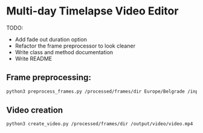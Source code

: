 # Multi-day Timelapse Video Editor

TODO:
- Add fade out duration option
- Refactor the frame preprocessor to look cleaner
- Write class and method documentation
- Write README

## Frame preprocessing:

``` bash
python3 preprocess_frames.py /processed/frames/dir Europe/Belgrade /input/images/dir_1 /input/images/dir_2 --worker_thread_count 20 --latitude 44.787197 --longitude 20.457273 --ignore_daylight_savings_switch --fade_seconds 900 --night_margin_seconds 3600
```

## Video creation

``` bash
python3 create_video.py /processed/frames/dir /output/video/video.mp4
```
